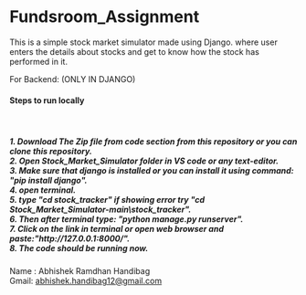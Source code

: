 # Fundsroom_Assignment
This is a simple stock market simulator made using Django. where user enters the details about stocks and get to know how the stock has performed in it.<br>

For Backend: (ONLY IN DJANGO)

<h4> Steps to run locally</h4> <br>
<h5> 
1. Download The Zip file from code section from this repository or you can clone this repository. <br>
2. Open Stock_Market_Simulator folder in VS code or any text-editor. <br>
3. Make sure that django is installed or you can install it using command: "pip install django". <br>
4. open terminal. <br>
5. type "cd stock_tracker" if showing error try "cd Stock_Market_Simulator-main\stock_tracker". <br>
6. Then after terminal type: "python manage.py runserver". <br>
7. Click on the link in terminal or open web browser and paste:"http://127.0.0.1:8000/". <br>
8. The code should be running now. <br>

</h5>

Name : Abhishek Ramdhan Handibag <br>
Gmail: abhishek.handibag12@gmail.com
